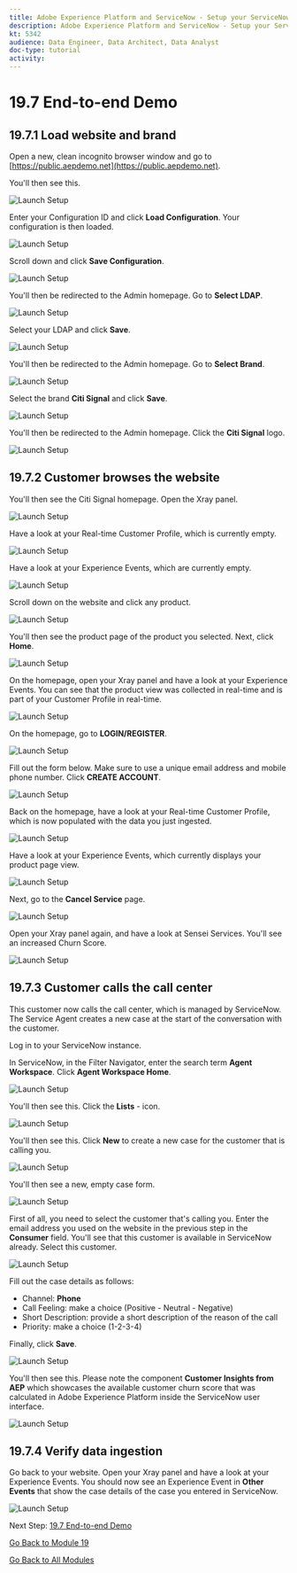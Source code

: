 ```yaml
---
title: Adobe Experience Platform and ServiceNow - Setup your ServiceNow Flow
description: Adobe Experience Platform and ServiceNow - Setup your ServiceNow Flow
kt: 5342
audience: Data Engineer, Data Architect, Data Analyst
doc-type: tutorial
activity: 
---
```


# 19.7 End-to-end Demo

## 19.7.1 Load website and brand

Open a new, clean incognito browser window and go to [https://public.aepdemo.net](https://public.aepdemo.net). 

You'll then see this. 

![Launch Setup](./images/demo1.png)

Enter your Configuration ID and click **Load Configuration**. Your configuration is then loaded.

![Launch Setup](./images/demo2.png)

Scroll down and click **Save Configuration**.

![Launch Setup](./images/demo3.png)

You'll then be redirected to the Admin homepage. Go to **Select LDAP**.

![Launch Setup](./images/demo4.png)

Select your LDAP and click **Save**.

![Launch Setup](./images/demo5.png)

You'll then be redirected to the Admin homepage. Go to **Select Brand**.

![Launch Setup](./images/demo6.png)

Select the brand **Citi Signal** and click **Save**.

![Launch Setup](./images/demo7.png)

You'll then be redirected to the Admin homepage. Click the **Citi Signal** logo.

![Launch Setup](./images/demo8.png)

## 19.7.2 Customer browses the website

You'll then see the Citi Signal homepage. Open the Xray panel.

![Launch Setup](./images/demo9.png)

Have a look at your Real-time Customer Profile, which is currently empty.

![Launch Setup](./images/demo10.png)

Have a look at your Experience Events, which are currently empty.

![Launch Setup](./images/demo11.png)

Scroll down on the website and click any product.

![Launch Setup](./images/demo13.png)

You'll then see the product page of the product you selected. Next, click **Home**.

![Launch Setup](./images/demo12.png)

On the homepage, open your Xray panel and have a look at your Experience Events. You can see that the product view was collected in real-time and is part of your Customer Profile in real-time.

![Launch Setup](./images/demo14.png)

On the homepage, go to **LOGIN/REGISTER**.

![Launch Setup](./images/demo15.png)

Fill out the form below. Make sure to use a unique email address and mobile phone number. Click **CREATE ACCOUNT**.

![Launch Setup](./images/demo16.png)

Back on the homepage, have a look at your Real-time Customer Profile, which is now populated with the data you just ingested.

![Launch Setup](./images/demo17.png)

Have a look at your Experience Events, which currently displays your product page view.

![Launch Setup](./images/demo18.png)

Next, go to the **Cancel Service** page.

![Launch Setup](./images/demo19.png)

Open your Xray panel again, and have a look at Sensei Services. You'll see an increased Churn Score.

![Launch Setup](./images/demo20.png)

## 19.7.3 Customer calls the call center

This customer now calls the call center, which is managed by ServiceNow. The Service Agent creates a new case at the start of the conversation with the customer.

Log in to your ServiceNow instance.

In ServiceNow, in the Filter Navigator, enter the search term **Agent Workspace**. Click **Agent Workspace Home**. 

![Launch Setup](./images/democase1.png)

You'll then see this. Click the **Lists** - icon.

![Launch Setup](./images/democase2.png)

You'll then see this. Click **New** to create a new case for the customer that is calling you.

![Launch Setup](./images/democase3.png)

You'll then see a new, empty case form.

![Launch Setup](./images/democase4.png)

First of all, you need to select the customer that's calling you. Enter the email address you used on the website in the previous step in the **Consumer** field. You'll see that this customer is available in ServiceNow already. Select this customer.

![Launch Setup](./images/democase5.png)

Fill out the case details as follows:

- Channel: **Phone**
- Call Feeling: make a choice (Positive - Neutral - Negative)
- Short Description: provide a short description of the reason of the call
- Priority: make a choice (1-2-3-4)

Finally, click **Save**.

![Launch Setup](./images/democase6.png)

You'll then see this. Please note the component **Customer Insights from AEP** which showcases the available customer churn score that was calculated in Adobe Experience Platform inside the ServiceNow user interface.

![Launch Setup](./images/democase7.png)

## 19.7.4 Verify data ingestion

Go back to your website. Open your Xray panel and have a look at your Experience Events. You should now see an Experience Event in **Other Events** that show the case details of the case you entered in ServiceNow.

![Launch Setup](./images/demo21.png)

Next Step: [19.7 End-to-end Demo](./ex7.md)

[Go Back to Module 19](./call-center-servicenow.md)

[Go Back to All Modules](./../../overview.md)